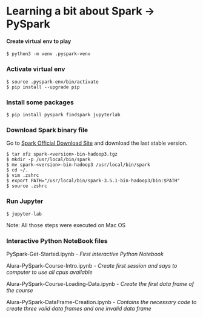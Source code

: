 # Learning a bit about Spark -> PySpark

#### Create virtual env to play 
```
$ python3 -m venv .pyspark-venv
```

### Activate virtual env 
```
$ source .pyspark-env/bin/activate
$ pip install --upgrade pip
```

### Install some packages 
```
$ pip install pyspark findspark jupyterlab
```

### Download Spark binary file
Go to [Spark Official Download Site](https://spark.apache.org/downloads.html) and download the last stable version.

```
$ tar xfz spark-<version>-bin-hadoop3.tgz
$ mkdir -p /usr/local/bin/spark
$ mv spark-<version>-bin-hadoop3 /usr/local/bin/spark
$ cd ~/.
$ vim .zshrc
$ export PATH="/usr/local/bin/spark-3.5.1-bin-hadoop3/bin:$PATH"
$ source .zshrc
```

### Run Jupyter

```
$ jupyter-lab
```

Note: All those steps were executed on Mac OS 


### Interactive Python NoteBook files

PySpark-Get-Started.ipynb - *First interactive Python Notebook* 

Alura-PySpark-Course-Intro.ipynb - *Create first session and says to computer to use all cpus available* 

Alura-PySpark-Course-Loading-Data.ipynb - *Create the first data frame of the course*

Alura-PySpark-DataFrame-Creation.ipynb - *Contains the necessary code to create three valid data frames and one invalid data frame*

